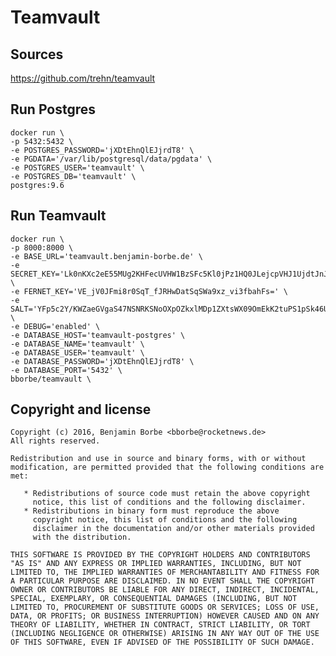 # Teamvault

## Sources

https://github.com/trehn/teamvault

## Run Postgres

```
docker run \
-p 5432:5432 \
-e POSTGRES_PASSWORD='jXDtEhnQlEJjrdT8' \
-e PGDATA='/var/lib/postgresql/data/pgdata' \
-e POSTGRES_USER='teamvault' \
-e POSTGRES_DB='teamvault' \
postgres:9.6
```

## Run Teamvault

```
docker run \
-p 8000:8000 \
-e BASE_URL='teamvault.benjamin-borbe.de' \
-e SECRET_KEY='Lk0nKXc2eE55MUg2KHFecUVHW1BzSFc5Kl0jPz1HQ0JLejcpVHJ1UjdtJnJAbyxkfSQ=' \
-e FERNET_KEY='VE_jV0JFmi8r0SqT_fJRHwDatSqSWa9xz_vi3fbahFs=' \
-e SALT='YFp5c2Y/KWZaeGVgaS47NSNRKSNoOXpOZkxlMDp1ZXtsWX09OmEkK2tuPS1pSk46U3k=' \
-e DEBUG='enabled' \
-e DATABASE_HOST='teamvault-postgres' \
-e DATABASE_NAME='teamvault' \
-e DATABASE_USER='teamvault' \
-e DATABASE_PASSWORD='jXDtEhnQlEJjrdT8' \
-e DATABASE_PORT='5432' \
bborbe/teamvault \
```

## Copyright and license

    Copyright (c) 2016, Benjamin Borbe <bborbe@rocketnews.de>
    All rights reserved.
    
    Redistribution and use in source and binary forms, with or without
    modification, are permitted provided that the following conditions are
    met:
    
       * Redistributions of source code must retain the above copyright
         notice, this list of conditions and the following disclaimer.
       * Redistributions in binary form must reproduce the above
         copyright notice, this list of conditions and the following
         disclaimer in the documentation and/or other materials provided
         with the distribution.

    THIS SOFTWARE IS PROVIDED BY THE COPYRIGHT HOLDERS AND CONTRIBUTORS
    "AS IS" AND ANY EXPRESS OR IMPLIED WARRANTIES, INCLUDING, BUT NOT
    LIMITED TO, THE IMPLIED WARRANTIES OF MERCHANTABILITY AND FITNESS FOR
    A PARTICULAR PURPOSE ARE DISCLAIMED. IN NO EVENT SHALL THE COPYRIGHT
    OWNER OR CONTRIBUTORS BE LIABLE FOR ANY DIRECT, INDIRECT, INCIDENTAL,
    SPECIAL, EXEMPLARY, OR CONSEQUENTIAL DAMAGES (INCLUDING, BUT NOT
    LIMITED TO, PROCUREMENT OF SUBSTITUTE GOODS OR SERVICES; LOSS OF USE,
    DATA, OR PROFITS; OR BUSINESS INTERRUPTION) HOWEVER CAUSED AND ON ANY
    THEORY OF LIABILITY, WHETHER IN CONTRACT, STRICT LIABILITY, OR TORT
    (INCLUDING NEGLIGENCE OR OTHERWISE) ARISING IN ANY WAY OUT OF THE USE
    OF THIS SOFTWARE, EVEN IF ADVISED OF THE POSSIBILITY OF SUCH DAMAGE.

